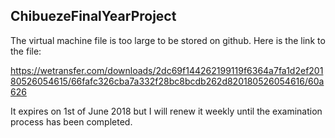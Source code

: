 ## ChibuezeFinalYearProject

The virtual machine file is too large to be stored on github. Here is the link to the file:

https://wetransfer.com/downloads/2dc69f144262199119f6364a7fa1d2ef20180526054615/66fafc326cba7a332f28bc8bcdb262d820180526054616/60a626

It expires on 1st of June 2018 but I will renew it weekly until the examination process has been completed.
